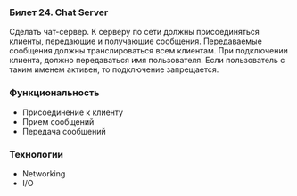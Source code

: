 ### Билет 24. Chat Server

Сделать чат-сервер. К серверу по сети должны присоединяться клиенты, передающие и получающие сообщения. Передаваемые
сообщения должны транслироваться всем клиентам. При подключении клиента, должно передаваться имя пользователя. Если
пользователь с таким именем активен, то подключение запрещается.

### Функциональность

- Присоединение к клиенту
- Прием сообщений
- Передача сообщений

### Технологии

- Networking
- I/O